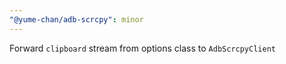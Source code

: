 ```yaml
---
"@yume-chan/adb-scrcpy": minor
---
```


Forward `clipboard` stream from options class to `AdbScrcpyClient`
